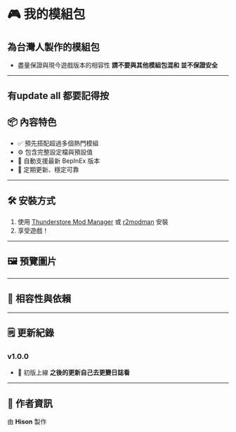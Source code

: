 # 🎮 我的模組包
## 為台灣人製作的模組包
- 盡量保證與現今遊戲版本的相容性
**請不要與其他模組包混和 並不保證安全**
---

## 有update all 都要記得按


## 📦 內容特色

- ✅ 預先搭配超過多個熱門模組
- ⚙️ 包含完整設定檔與預設值
- 🧩 自動支援最新 BepInEx 版本
- 🔄 定期更新、穩定可靠

---

## 🛠 安裝方式

1. 使用 [Thunderstore Mod Manager](https://www.overwolf.com/app/thunderstore-thunderstore_mod_manager) 或 [r2modman](https://github.com/ebkr/r2modmanPlus) 安裝
2. 享受遊戲！

---

## 🖼 預覽圖片



---

## 🔧 相容性與依賴


---

## 🗒 更新紀錄

### v1.0.0

- 🎉 初版上線
**之後的更新自己去更變日誌看**

---

## 👤 作者資訊

由 **Hison** 製作  
